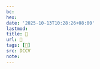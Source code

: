 ```yaml
---
bc:
hex:
date: '2025-10-13T10:28:26+08:00'
lastmod:
title: 􄭒
url: 􄭒
tags: [𦎫]
src: DCCV
note:
---
```

